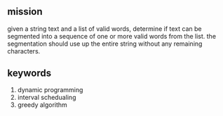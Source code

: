 # 

## mission
given a string text and a list of valid words, determine if text can be segmented into a sequence of one or more valid words from the list.
the segmentation should use up the entire string without any remaining characters.

## keywords
1. dynamic programming
2. interval schedualing
3. greedy algorithm